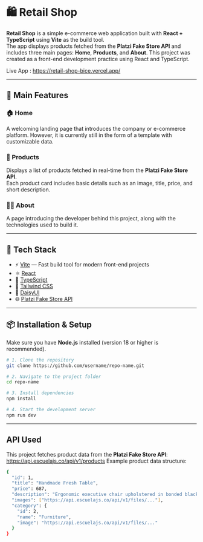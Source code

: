# 🛍️ Retail Shop

**Retail Shop** is a simple e-commerce web application built with **React + TypeScript** using **Vite** as the build tool.  
The app displays products fetched from the **Platzi Fake Store API** and includes three main pages: **Home**, **Products**, and **About**. This project was created as a front-end development practice using React and TypeScript.

Live App : https://retail-shop-bice.vercel.app/

---

## 🚀 Main Features

### 🏠 Home

A welcoming landing page that introduces the company or e-commerce platform. However, it is currently still in the form of a template with customizable data.

### 🛒 Products

Displays a list of products fetched in real-time from the **Platzi Fake Store API**.  
Each product card includes basic details such as an image, title, price, and short description.

### 👨‍💻 About

A page introducing the developer behind this project, along with the technologies used to build it.

---

## 🧰 Tech Stack

- ⚡ [Vite](https://vitejs.dev/) — Fast build tool for modern front-end projects
- ⚛️ [React](https://react.dev/)
- 🧠 [TypeScript](https://www.typescriptlang.org/)
- 🎨 [Tailwind CSS](https://tailwindcss.com/)
- 🌼 [DaisyUI](https://daisyui.com/)
- 🌐 [Platzi Fake Store API](https://fakeapi.platzi.com/)

---

## 📦 Installation & Setup

Make sure you have **Node.js** installed (version 18 or higher is recommended).

```bash
# 1. Clone the repository
git clone https://github.com/username/repo-name.git

# 2. Navigate to the project folder
cd repo-name

# 3. Install dependencies
npm install

# 4. Start the development server
npm run dev
```

---

## API Used

This project fetches product data from the **Platzi Fake Store API**: https://api.escuelajs.co/api/v1/products
Example product data structure:

```bash
{
  "id": 1,
  "title": "Handmade Fresh Table",
  "price": 687,
  "description": "Ergonomic executive chair upholstered in bonded black leather",
  "images": ["https://api.escuelajs.co/api/v1/files/..."],
  "category": {
    "id": 2,
    "name": "Furniture",
    "image": "https://api.escuelajs.co/api/v1/files/..."
  }
}
```
